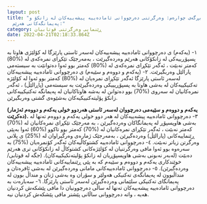 ```yaml
---
layout: post
title: "بڕگەی چوارەم: وەرگرتنی دەرچووانی ئامادەییە پیشەییەکان لە زانکۆ و
  پەیمانگەکانی هەرێم:"
category: ڕێنمایی وەرگرتنی قوتابیان
date: 2022-04-21T02:18:33.864Z
---
```


١- (یەکەم) ی دەرچووانی ئامادەییە پیشەییەکان لەسەر ئاستی پارێزگا لە کۆلێژی هاوتا بە پسپۆڕییەکی لە زانکۆکانی هەرێم وەردەگیرێت ، بەمەرجێک تێکڕای نمرەکەی لە (%80) کەمتر نەبێت ، ئەگەر تێکڕای نمرەکەی لە (%80) کەمتر بوو ئەوا دەتوانێت بە سیستەمی پارالێل وەربگیرێت.
٢- (یەکەم و دووەم و سێیەم) ی دەرچووانی ئامادەییە پیشەییەکان لەسەر ئاستی پارێزگا ئەگەر تێکڕای نمرەیان لە (%80) کەمتر بوو ئەوا لە کۆلێژە تەکنیکییەکان لە بەشی هاوتا بە پسپۆڕییيکی وەردەگیرێت بە سیستەمی (پاڕالێڵ) ، ئەگەر نمرەکانیان لە سەروی (%70) بوو دەتوانن لە بەشە هاوتاکانیان لە پەیمانگە تەکنیکییەکانی زانکۆ پۆلیتەکنییکیەکان بەشێوەی گشتی وەربگیرێن.

**(یەکەم و دووەم و سێیەمی دەرچووان لەسەر ئاستی هەردوو خولی یەکەم و دووەم ئەژمار دەکرێت).**
٣- دەرچووانی ئامادەییە پیشەییەکان لە هەر دوو خولی یەکەم و دووەم تەنها لە بەشی هاوپسپۆڕ لە پەیمانگاکان وەردەگیرێن ، بە مەرجێک تێکڕای نمرەکانیان لە (%70) کەمتر نەبێت ، ئەگەر تێکڕای نمرەکانیان لە (%70) کەمتر بوو تاکوو (%60) ئەوا بەپێی ڕێنماییەکانی (پارالێڵ) وەردەگیرێن ، بەمەرجێک ژمارەی وەرگیراوان لە (%25) ی پلانی وەرگرتن زیاتر نەبێت.
٤- دەرچووانی ئامادەییە کشتوکاڵیەکان ئەگەر کۆنمرەیان (%75) بە سەرەوە بوو ئەوا مافی وەرگرتنیان لە کۆلێژەکانی کشتوکاڵ لە زانکۆکانی تری هەرێم دەبێت (لەبەر نەبونی بەشی هاوپسپۆڕیان لە زانکۆ پۆلیتەنکیکییەکان).
(جگە لە قوتابی/ خوێندکاری یەکەم و دووەم و سێیەم کە بە پێی ڕێنماییەکانی ئامادەییە پیشەییەکان وەردەگیرێن).
٥- دەرچووانی ئامادەییەکانی مامانی وەردەگیرێن لە بەشی ئافرەتان و منداڵبوون لە پەیمانگەی تەکنیکی هەولێر و سۆران وە بەشی ژنان و منداڵ بوون لە پەیمانگای تەکنیکی سلێمانی وەردەگیرێن لەسەر ئاستی پارێزگا.
٦- سەبارەت بە دەرچووانی ئامادەییە پیشەییەکان تەنها لە ساڵی دەرچوونیان دا مافی پێشکەش کردنیان هەیە ، واتە دەرچووانی ساڵانی پێشتر مافی پێشکەش کردنیان نیە.
